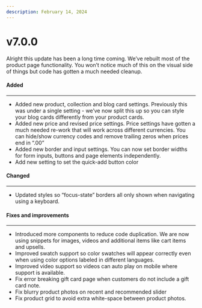 ```yaml
---
description: February 14, 2024
---
```


# v7.0.0

Alright this update has been a long time coming. We’ve rebuilt most of the product page functionality. You won’t notice much of this on the visual side of things but code has gotten a much needed cleanup.

#### **Added**

***

* Added new product, collection and blog card settings. Previously this was under a single setting - we’ve now split this up so you can style your blog cards differently from your product cards.
* Added new price and revised price settings. Price settings have gotten a much needed re-work that will work across different currencies. You can hide/show currency codes and remove trailing zeros when prices end in “.00”
* Added new border and input settings. You can now set border widths for form inputs, buttons and page elements independently.
* Add new setting to set the quick-add button color

#### **Changed**

***

* Updated styles so “focus-state” borders all only shown when navigating using a keyboard.

#### **Fixes and improvements**

***

* Introduced more components to reduce code duplication. We are now using snippets for images, videos and additional items like cart items and upsells.
* Improved swatch support so color swatches will appear correctly even when using color options labeled in different languages.
* Improved video support so videos can auto play on mobile where support is available.
* Fix error breaking gift card page when customers do not include a gift card note.
* Fix blurry product photos on recent and recommended slider
* Fix product grid to avoid extra white-space between product photos.
